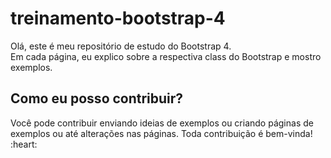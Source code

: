# treinamento-bootstrap-4
<p> Olá, este é meu repositório de estudo do Bootstrap 4.<br/>  Em cada página, eu explico sobre a respectiva class do Bootstrap e
mostro exemplos.</p>

<h2>Como eu posso contribuir? </h2>
<p> Você pode contribuir enviando ideias de exemplos ou criando páginas de exemplos ou até alterações nas páginas. Toda contribuição é bem-vinda! :heart:</p>
